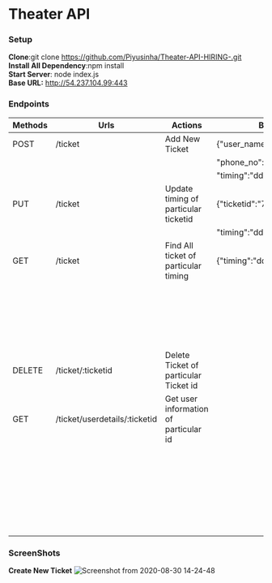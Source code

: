 # Theater API
### Setup 
**Clone**:git clone https://github.com/Piyusinha/Theater-API-HIRING-.git  
**Install All Dependency**:npm install  
**Start Server**: node index.js  
**Base URL:** http://54.237.104.99:443
### Endpoints
  
| Methods|            Urls             |                  Actions              |           Body Format         |    Response Format            |             
| ------ | --------------------------  |  -----------------------------------  |  ---------------------------- | ----------------------------- |
| POST   |           /ticket           |          Add New Ticket               |     {"user_name":"Name",      |   {"message":"Message",       |
|        |                             |                                       |   "phone_no":"9999999999",    |    "ticket_id":"233",         | 
|        |                             |                                       | "timing":"dd/mm/yyyy hh:mm"}  |    "status":201 }             | 
| PUT    |           /ticket           | Update timing of particular ticketid  |{"ticketid":"7987262672627828",|  {"message":"Message",        |
|        |                             |                                       | "timing":"dd/mm/yyyy hh:mm"}  |   "status" :"200"}            |     
| GET    |           /ticket           | Find All ticket of particular timing  |{"timing":"dd/mm/yyyy hh:mm"}  |{"Ticket":{                    |
|        |                             |                                       |                               |   "Ticket_id":"1256",         |
|        |                             |                                       |                               |   "user_name":"Piyush",       |
|        |                             |                                       |                               |   "phone_no":"8888888",       |
|        |                             |                                       |                               |   "expired":boolean}          |
|        |                             |                                       |                               |           }                   |
| DELETE |      /ticket/:ticketid      | Delete Ticket of particular Ticket id |                               |{"Message":"Message" }         |
| GET    |/ticket/userdetails/:ticketid| Get user information of particular id |                               |  {"UserDetails"{              | 
|        |                             |                                       |                               |     "Ticket_id":"1256",       |
|        |                             |                                       |                               |   "user_name":"Piyush",       | 
|        |                             |                                       |                               |   "phone_no":"8888888",       |
|        |                             |                                       |                               |   "timing" :"dd/mm/yyyy hh:mm"|  
|        |                             |                                       |                               |   "expired":boolean}          |
|        |                             |                                       |                               |           }                   |
### ScreenShots
**Create New Ticket**
![Screenshot from 2020-08-30 14-24-48](https://user-images.githubusercontent.com/40850657/91655316-51375f00-eacd-11ea-8f99-61d4ffb165bd.png)

